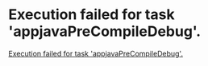 # Execution failed for task 'appjavaPreCompileDebug'.
[Execution failed for task 'appjavaPreCompileDebug'.](https://aiwithcloud.com/2022/09/19/execution_failed_for_task_appjavaprecompiledebug/)